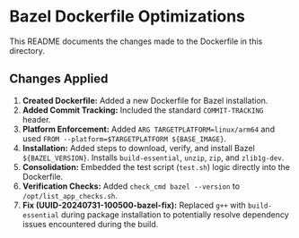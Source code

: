 <!-- COMMIT-TRACKING: UUID-20240731-100500-bazel-fix -->
<!-- Description: Update README to reflect Dockerfile fix (build-essential). -->
<!-- Author: GitHub Copilot -->

# Bazel Dockerfile Optimizations

This README documents the changes made to the Dockerfile in this directory.

## Changes Applied

1.  **Created Dockerfile:** Added a new Dockerfile for Bazel installation.
2.  **Added Commit Tracking:** Included the standard `COMMIT-TRACKING` header.
3.  **Platform Enforcement:** Added `ARG TARGETPLATFORM=linux/arm64` and used `FROM --platform=$TARGETPLATFORM ${BASE_IMAGE}`.
4.  **Installation:** Added steps to download, verify, and install Bazel `${BAZEL_VERSION}`. Installs `build-essential`, `unzip`, `zip`, and `zlib1g-dev`.
5.  **Consolidation:** Embedded the test script (`test.sh`) logic directly into the Dockerfile.
6.  **Verification Checks:** Added `check_cmd bazel --version` to `/opt/list_app_checks.sh`.
7.  **Fix (UUID-20240731-100500-bazel-fix):** Replaced `g++` with `build-essential` during package installation to potentially resolve dependency issues encountered during the build.

